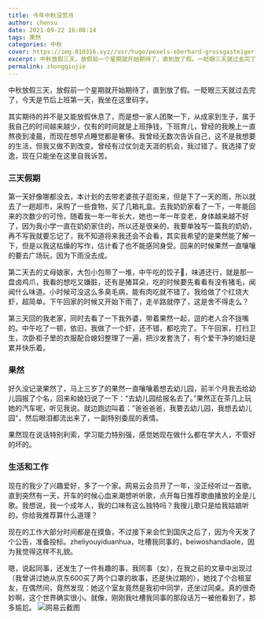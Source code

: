 ```yaml
---
title: 今年中秋没赏月
author: chensu
date: 2021-09-22 16:08:14
tags: 果然
categories: 中秋
cover: https://img.010316.xyz//usr/hugo/pexels-eberhard-grossgasteiger-1428277.jpg
excerpt: 中秋放假三天，放假前一个星期就开始期待了，直到放了假。一眨眼三天就过去完了，今天是节后上班第一天，我坐在这里码字。
permalink: zhongqiujie
---
```

中秋放假三天，放假前一个星期就开始期待了，直到放了假。一眨眼三天就过去完了，今天是节后上班第一天，我坐在这里码字。

其实期待的并不是又能放假休息了，而是想一家人团聚一下，从成家到生子，属于我自己的时间越来越少，仅有的时间就是上班挣钱，下班育儿，曾经的我晚上一直熬夜到凌晨，而现在想早点睡觉都是奢侈。我曾经无数次告诉自己，这不是我想要的生活，但我又做不到改变。曾经有过仗剑走天涯的机会，我过错了。我选择了安逸，现在只能坐在这里自我诉苦。

### 三天假期

第一天好像哪都没去，本计划的去带老婆孩子逛街来，但是下了一天的雨，所以就去了一趟超市，采购了一些食物，买了几箱礼盒。去我奶奶家看了一下，一年能回来的次数少的可怜，随着我一年一年长大，她也一年一年变老，身体越来越不好了，因为我小学一直在奶奶家住的，所以还是很亲的，我要单独写一篇我的奶奶，再不写我就要忘记了，我不知道将来我还会不会看，其实我希望的是果然能了解一下，但是以我这枯燥的写作，估计看了也不能感同身受。回来的时候果然一直嚷嚷的要去广场玩，因为下雨没去成。

第二天去的丈母娘家，大包小包带了一堆，中午吃的饺子🥟，味道还行，就是那一盘卤鸡爪，我看的想吃又嫌脏，还有是猪耳朵，吃的时候要先看看有没有猪毛，闻闻什么味道。小时候可没这么多臭毛病，能有肉吃就不错了。我给做了个红烧大虾，超简单。下午回家的时候又开始下雨了，走半路就停了，这是舍不得走么？

第三天回的我老家，同时去看了一下我外婆，带着果然一起，逗的老人合不拢嘴的。中午吃了一顿，依旧，我做了一个虾，还不错，都吃完了。下午回家，打扫卫生，次卧柜子里的衣服配合媳妇整理了一遍，把沙发套洗了，有个爱干净的媳妇是累并快乐着。

### 果然

好久没记录果然了，马上三岁了的果然一直嚷嚷着想去幼儿园，前半个月我去给幼儿园报了个名，回来和媳妇说了一下：“去幼儿园给报名去了。”果然正在茶几上玩她的汽车呢，听见我说。就边跑边叫着：”爸爸爸爸，我要去幼儿园，我想去幼儿园“，然后眼泪都流出来了，一副特别委屈的表情。

果然现在说话特别利索，学习能力特别强，感觉她现在做什么都在学大人，不管好的坏的。

### 生活和工作

现在的我少了兴趣爱好，多了一个家。网易云会员开了一年，没正经听过一首歌。直到突然有一天，开车的时候心血来潮想听听歌，点开每日推荐歌曲播放的全是儿歌。我想说，我一个成年人，我的口味有这么独特吗？我搜儿歌只是给我姑娘听的，你给我推荐算什么道理？

现在的工作大部分时间都是在摸鱼，不过接下来会忙到国庆之后了，因为今天发了个公告，准备投标。zheliyouyiduanhua，吐槽我同事的，beiwoshandiaole，因为我觉得这样不礼貌。

嗯，说起同事，还发生了一件有趣的事，我同事（女），在我之前的文章中出现过（我曾讲过她从京东600买了两个口罩的故事，还是快过期的），她找了个合租室友，在偶然间，竟然发现：她这个室友竟然是我初中同学，还坐过同桌。真的很奇妙啊，这个世界确实很小。就像，刚刚我吐槽我同事的那段话万一被他看到了，那多尴尬。
![网易云截图](https://img.010316.xyz//usr/hugo/image-20210922155106131.png)